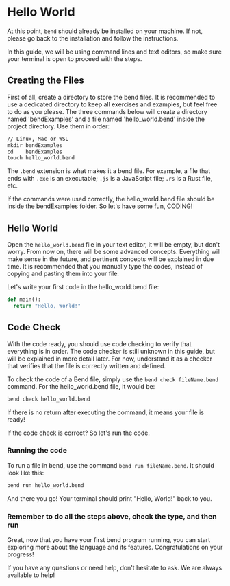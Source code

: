 # Hello World

At this point, `bend` should already be installed on your machine. If not, please go back to the installation and follow the instructions.

In this guide, we will be using command lines and text editors, so make sure your terminal is open to proceed with the steps.

## Creating the Files

First of all, create a directory to store the bend files. It is recommended to use a dedicated directory to keep all exercises and examples, but feel free to do as you please. The three commands below will create a directory named 'bendExamples' and a file named 'hello_world.bend' inside the project directory. Use them in order:

```diff
// Linux, Mac or WSL
mkdir bendExamples
cd    bendExamples
touch hello_world.bend
```

The `.bend` extension is what makes it a bend file. For example, a file that ends with `.exe` is an executable; `.js` is a JavaScript file; `.rs` is a Rust file, etc.

If the commands were used correctly, the hello_world.bend file should be inside the bendExamples folder. So let's have some fun, CODING!

## Hello World

Open the `hello_world.bend` file in your text editor, it will be empty, but don't worry. From now on, there will be some advanced concepts. Everything will make sense in the future, and pertinent concepts will be explained in due time. It is recommended that you manually type the codes, instead of copying and pasting them into your file.

Let's write your first code in the hello_world.bend file:

``` py
def main():
  return "Hello, World!"
```

## Code Check

With the code ready, you should use code checking to verify that everything is in order. The code checker is still unknown in this guide, but will be explained in more detail later. For now, understand it as a checker that verifies that the file is correctly written and defined.

To check the code of a Bend file, simply use the `bend check fileName.bend` command. For the hello_world.bend file, it would be:

```sh
bend check hello_world.bend
```

If there is no return after executing the command, it means your file is ready!

If the code check is  correct? So let's run the code.

### Running the code

To run a file in bend, use the command `bend run fileName.bend`. It should look like this:

```sh
bend run hello_world.bend
```

And there you go! Your terminal should print "Hello, World!" back to you.

### Remember to do all the steps above, check the type, and then run

Great, now that you have your first bend program running, you can start exploring more about the language and its features. Congratulations on your progress!

If you have any questions or need help, don't hesitate to ask. We are always available to help!
